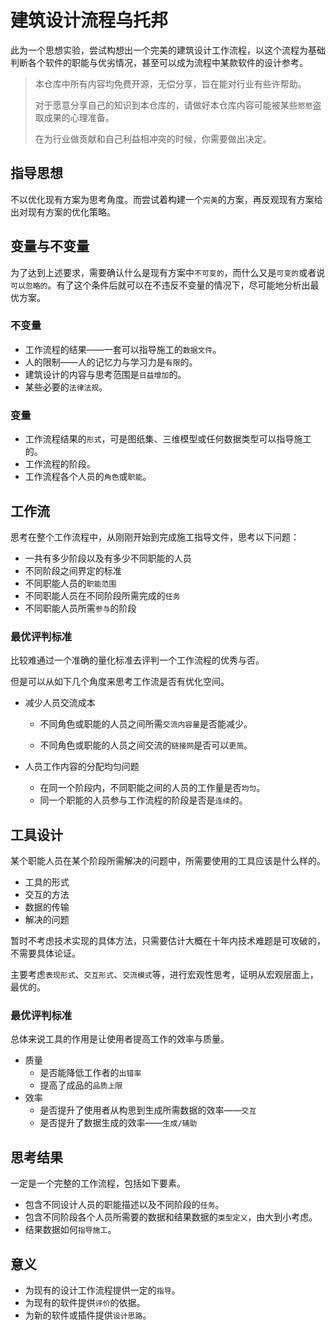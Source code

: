 # 建筑设计流程乌托邦

此为一个思想实验，尝试构想出一个完美的建筑设计工作流程，以这个流程为基础判断各个软件的职能与优劣情况，甚至可以成为流程中某款软件的设计参考。

> 本仓库中所有内容均免费开源，无偿分享，旨在能对行业有些许帮助。 
>
> 对于愿意分享自己的知识到本仓库的，请做好本仓库内容可能被某些`憨憨`盗取成果的心理准备。
>
> 在为行业做贡献和自己利益相冲突的时候，你需要做出决定。

## 指导思想

不以优化现有方案为思考角度。而尝试着构建一个`完美`的方案，再反观现有方案给出对现有方案的优化策略。

## 变量与不变量

为了达到上述要求，需要确认什么是现有方案中`不可变的`，而什么又是`可变的`或者说`可以忽略的`。有了这个条件后就可以在不违反不变量的情况下，尽可能地分析出最优方案。

### 不变量

- 工作流程的结果——一套可以指导施工的`数据文件`。
- 人的限制——人的记忆力与学习力是`有限`的。
- 建筑设计的内容与思考范围是`日益增加`的。
- 某些必要的`法律法规`。

### 变量

- 工作流程结果的`形式`，可是图纸集、三维模型或任何数据类型可以指导施工的。
- 工作流程的阶段。
- 工作流程各个人员的`角色`或`职能`。

## 工作流

思考在整个工作流程中，从刚刚开始到完成施工指导文件，思考以下问题：

- 一共有多少阶段以及有多少不同职能的人员
- 不同阶段之间界定的标准
- 不同职能人员的`职能范围`
- 不同职能人员在不同阶段所需完成的`任务`
- 不同职能人员所需`参与`的阶段

### 最优评判标准

比较难通过一个准确的量化标准去评判一个工作流程的优秀与否。

但是可以从如下几个角度来思考工作流是否有优化空间。

- 减少人员交流成本

  - 不同角色或职能的人员之间所需`交流内容量`是否能减少。

  - 不同角色或职能的人员之间交流的`链接网`是否可以`更简`。

- 人员工作内容的分配均匀问题

  - 在同一个阶段内，不同职能之间的人员的工作量是否`均匀`。
  - 同一个职能的人员参与工作流程的阶段是否是`连续`的。

## 工具设计

某个职能人员在某个阶段所需解决的问题中，所需要使用的工具应该是什么样的。

- 工具的形式
- 交互的方法
- 数据的传输
- 解决的问题

暂时不考虑技术实现的具体方法，只需要估计大概在十年内技术难题是可攻破的，不需要具体论证。

主要考虑`表现形式`、`交互形式`、`交流模式`等，进行宏观性思考，证明从宏观层面上，最优的。

### 最优评判标准

总体来说工具的作用是让使用者提高工作的效率与质量。 

- 质量
  - 是否能降低工作者的`出错率`
  - 提高了成品的`品质上限`
- 效率
  - 是否提升了使用者从构思到生成所需数据的效率——`交互`
  - 是否提升了数据生成的效率——`生成/辅助`

## 思考结果

一定是一个完整的工作流程，包括如下要素。

- 包含不同设计人员的职能描述以及不同阶段的`任务`。
- 包含不同阶段各个人员所需要的数据和结果数据的`类型定义`，由大到小考虑。
- 结果数据如何`指导施工`。

## 意义

- 为现有的设计工作流程提供一定的`指导`。
- 为现有的软件提供`评价`的依据。
- 为新的软件或插件提供`设计思路`。
